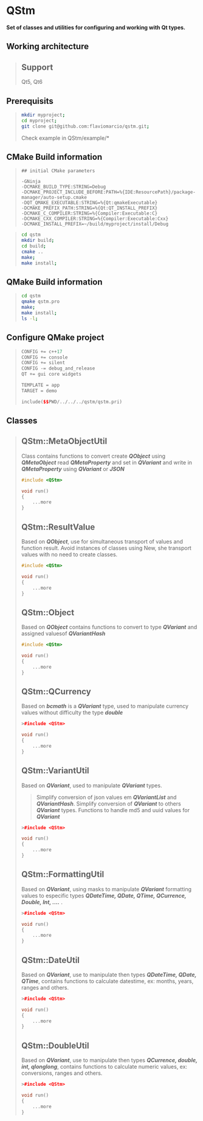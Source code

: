 # QStm

**Set of classes and utilities for configuring and working with Qt types.**


## Working architecture

>## Support
> Qt5, Qt6

## Prerequisits
>```bash
> mkdir myproject;
> cd myproject;
> git clone git@github.com:flaviomarcio/qstm.git;
>```
>Check example in QStm/example/*


## CMake Build information

>```
>## initial CMake parameters 
>
>-GNinja
>-DCMAKE_BUILD_TYPE:STRING=Debug
>-DCMAKE_PROJECT_INCLUDE_BEFORE:PATH=%{IDE:ResourcePath}/package-manager/auto-setup.cmake
>-DQT_QMAKE_EXECUTABLE:STRING=%{Qt:qmakeExecutable}
>-DCMAKE_PREFIX_PATH:STRING=%{Qt:QT_INSTALL_PREFIX}
>-DCMAKE_C_COMPILER:STRING=%{Compiler:Executable:C}
>-DCMAKE_CXX_COMPILER:STRING=%{Compiler:Executable:Cxx}
>-DCMAKE_INSTALL_PREFIX=~/build/myproject/install/Debug
>```

>```bash
> cd qstm
> mkdir build;
> cd build;
> cmake ..
> make;
> make install;
>```

## QMake Build information

>```bash
> cd qstm
> qmake qstm.pro
> make;
> make install;
> ls -l;
>```

## Configure QMake project

>```c++
>CONFIG += c++17
>CONFIG += console
>CONFIG += silent
>CONFIG -= debug_and_release
>QT += gui core widgets
>
>TEMPLATE = app
>TARGET = demo
>
>include($$PWD/../../../qstm/qstm.pri)
>```

## Classes

>## QStm::MetaObjectUtil
>Class contains functions to convert create ***QObject*** using ***QMetaObject*** read ***QMetaProperty*** and set in ***QVariant*** and write in ***QMetaProperty*** using ***QVariant*** or ***JSON*** 
>```c++
>#include <QStm>
>
>void run()
>{
>     ...more
>}
>```
>## QStm::ResultValue
>Based on ***QObject***, use for simultaneous transport of values ​​and function result.
>Avoid instances of classes using New, she transport values ​​with no need to create classes.
>```c++
>#include <QStm>
>
>void run()
>{
>     ...more
>}
>```
>## QStm::Object
>Based on ***QObject*** contains functions to convert to type ***QVariant*** and assigned values ​​of ***QVariantHash***
>```c++
>#include <QStm>
>
>void run()
>{
>     ...more
>}
>```
>## QStm::QCurrency
>Based on ***bcmath*** is a ***QVariant*** type, used to manipulate currency values ​​without difficulty the type ***double***
>```c++
>>#include <QStm>
>
>void run()
>{
>     ...more
>}
>```
>## QStm::VariantUtil
>Based on ***QVariant***, used to manipulate ***QVariant*** types.
>>Simplify conversion of json values em ***QVariantList*** and ***QVariantHash***.
>>Simplify conversion of ***QVariant*** to others ***QVariant*** types.
>>Functions to handle md5 and uuid values ​​for ***QVariant***
>```c++
>>#include <QStm>
>
>void run()
>{
>     ...more
>}
>```
>## QStm::FormattingUtil
>Based on ***QVariant***, using masks to manipulate ***QVariant*** formatting values to especific types ***QDateTime, QDate, QTime, QCurrence, Double, Int, ....*** .
>```c++
>>#include <QStm>
>
>void run()
>{
>     ...more
>}
>```
>## QStm::DateUtil
>Based on ***QVariant***, use to manipulate then types ***QDateTime, QDate, QTime***, contains functions to calculate datestime, ex: months, years, ranges and others. 
>```c++
>>#include <QStm>
>
>void run()
>{
>     ...more
>}
>```
>## QStm::DoubleUtil
>Based on ***QVariant***, use to manipulate then types ***QCurrence, double, int, qlonglong***, contains functions to calculate numeric values, ex: conversions, ranges and others. 
>```c++
>>#include <QStm>
>
>void run()
>{
>     ...more
>}
>```